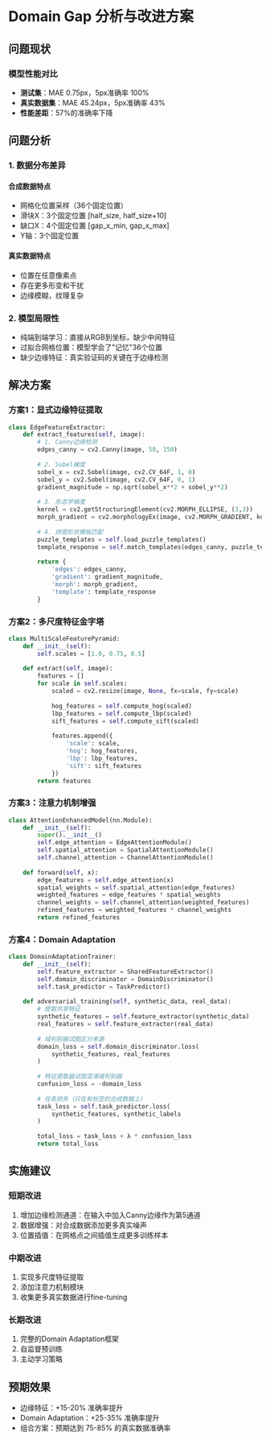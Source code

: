 # Domain Gap 分析与改进方案

## 问题现状

### 模型性能对比
- **测试集**：MAE 0.75px，5px准确率 100%
- **真实数据集**：MAE 45.24px，5px准确率 43%
- **性能差距**：57%的准确率下降

## 问题分析

### 1. 数据分布差异

#### 合成数据特点
- 网格化位置采样（36个固定位置）
- 滑块X：3个固定位置 [half_size, half_size+10]
- 缺口X：4个固定位置 [gap_x_min, gap_x_max]
- Y轴：3个固定位置

#### 真实数据特点
- 位置在任意像素点
- 存在更多形变和干扰
- 边缘模糊，纹理复杂

### 2. 模型局限性
- 纯端到端学习：直接从RGB到坐标，缺少中间特征
- 过拟合网格位置：模型学会了"记忆"36个位置
- 缺少边缘特征：真实验证码的关键在于边缘检测

## 解决方案

### 方案1：显式边缘特征提取

```python
class EdgeFeatureExtractor:
    def extract_features(self, image):
        # 1. Canny边缘检测
        edges_canny = cv2.Canny(image, 50, 150)
        
        # 2. Sobel梯度
        sobel_x = cv2.Sobel(image, cv2.CV_64F, 1, 0)
        sobel_y = cv2.Sobel(image, cv2.CV_64F, 0, 1)
        gradient_magnitude = np.sqrt(sobel_x**2 + sobel_y**2)
        
        # 3. 形态学梯度
        kernel = cv2.getStructuringElement(cv2.MORPH_ELLIPSE, (3,3))
        morph_gradient = cv2.morphologyEx(image, cv2.MORPH_GRADIENT, kernel)
        
        # 4. 拼图形状模板匹配
        puzzle_templates = self.load_puzzle_templates()
        template_response = self.match_templates(edges_canny, puzzle_templates)
        
        return {
            'edges': edges_canny,
            'gradient': gradient_magnitude,
            'morph': morph_gradient,
            'template': template_response
        }
```

### 方案2：多尺度特征金字塔

```python
class MultiScaleFeaturePyramid:
    def __init__(self):
        self.scales = [1.0, 0.75, 0.5]
        
    def extract(self, image):
        features = []
        for scale in self.scales:
            scaled = cv2.resize(image, None, fx=scale, fy=scale)
            
            hog_features = self.compute_hog(scaled)
            lbp_features = self.compute_lbp(scaled)
            sift_features = self.compute_sift(scaled)
            
            features.append({
                'scale': scale,
                'hog': hog_features,
                'lbp': lbp_features,
                'sift': sift_features
            })
        return features
```

### 方案3：注意力机制增强

```python
class AttentionEnhancedModel(nn.Module):
    def __init__(self):
        super().__init__()
        self.edge_attention = EdgeAttentionModule()
        self.spatial_attention = SpatialAttentionModule()
        self.channel_attention = ChannelAttentionModule()
        
    def forward(self, x):
        edge_features = self.edge_attention(x)
        spatial_weights = self.spatial_attention(edge_features)
        weighted_features = edge_features * spatial_weights
        channel_weights = self.channel_attention(weighted_features)
        refined_features = weighted_features * channel_weights
        return refined_features
```

### 方案4：Domain Adaptation

```python
class DomainAdaptationTrainer:
    def __init__(self):
        self.feature_extractor = SharedFeatureExtractor()
        self.domain_discriminator = DomainDiscriminator()
        self.task_predictor = TaskPredictor()
        
    def adversarial_training(self, synthetic_data, real_data):
        # 提取共享特征
        synthetic_features = self.feature_extractor(synthetic_data)
        real_features = self.feature_extractor(real_data)
        
        # 域判别器试图区分来源
        domain_loss = self.domain_discriminator.loss(
            synthetic_features, real_features
        )
        
        # 特征提取器试图混淆域判别器
        confusion_loss = -domain_loss
        
        # 任务损失（只在有标签的合成数据上）
        task_loss = self.task_predictor.loss(
            synthetic_features, synthetic_labels
        )
        
        total_loss = task_loss + λ * confusion_loss
        return total_loss
```

## 实施建议

### 短期改进
1. 增加边缘检测通道：在输入中加入Canny边缘作为第5通道
2. 数据增强：对合成数据添加更多真实噪声
3. 位置插值：在网格点之间插值生成更多训练样本

### 中期改进
1. 实现多尺度特征提取
2. 添加注意力机制模块
3. 收集更多真实数据进行fine-tuning

### 长期改进
1. 完整的Domain Adaptation框架
2. 自监督预训练
3. 主动学习策略

## 预期效果
- 边缘特征：+15-20% 准确率提升
- Domain Adaptation：+25-35% 准确率提升
- 组合方案：预期达到 75-85% 的真实数据准确率